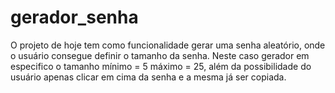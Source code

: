 # gerador_senha

O projeto de hoje tem como funcionalidade gerar uma senha aleatório, onde o usuário consegue definir o tamanho da senha. Neste caso gerador em especifico o tamanho mínimo = 5 máximo = 25, além da possibilidade do usuário apenas clicar em cima da senha e a mesma já ser copiada.

